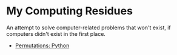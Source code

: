 My Computing Residues
=====================

<div class="text-left">An attempt to solve computer-related problems that won't exist, if computers
didn't exist in the first place.</div>

- [Permutations: Python](permutations)
